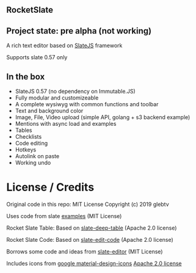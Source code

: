 ## RocketSlate

## Project state: pre alpha (not working)

A rich text editor based on [SlateJS](https://github.com/ianstormtaylor/slate) framework

Supports slate 0.57 only

## In the box

- SlateJS 0.57 (no dependency on Immutable.JS)
- Fully modular and customizeable
- A complete wysiwyg with common functions and toolbar
- Text and background color
- Image, File, Video upload (simple API, golang + s3 backend example)
- Mentions with async load and examples
- Tables
- Checklists
- Code editing
- Hotkeys
- Autolink on paste
- Working undo

# License / Credits

Original code in this repo:
MIT License Copyright (c) 2019 glebtv

Uses code from slate [examples](https://github.com/ianstormtaylor/slate/tree/master/site/examples) (MIT License)

Rocket Slate Table:
Based on [slate-deep-table](https://github.com/jasonphillips/slate-deep-table) (Apache 2.0 license)

Rocket Slate Code:
Based on [slate-edit-code](https://github.com/GitbookIO/slate-edit-code) (Apache 2.0 license)

Borrows some code and ideas from [slate-editor](https://github.com/nossas/slate-editor) (MIT License)

Includes icons from [google material-design-icons](https://github.com/google/material-design-icons) [Apache 2.0 license](https://github.com/google/material-design-icons/blob/master/LICENSE)